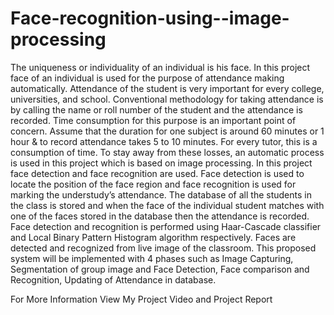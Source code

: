 # Face-recognition-using--image-processing

The uniqueness or individuality of an individual is his face. In this project
face of an individual is used for the purpose of attendance making automatically.
Attendance of the student is very important for every college, universities, and
school. Conventional methodology for taking attendance is by calling the name or
roll number of the student and the attendance is recorded. Time consumption for this
purpose is an important point of concern. Assume that the duration for one subject is
around 60 minutes or 1 hour & to record attendance takes 5 to 10 minutes. For every
tutor, this is a consumption of time. To stay away from these losses, an automatic
process is used in this project which is based on image processing. In this project
face detection and face recognition are used. Face detection is used to locate the
position of the face region and face recognition is used for marking the understudy’s
attendance.
The database of all the students in the class is stored and when the face of the
individual student matches with one of the faces stored in the database then the
attendance is recorded. Face detection and recognition is performed using
Haar-Cascade classifier and Local Binary Pattern Histogram algorithm
respectively. Faces are detected and recognized from live image of the
classroom. This proposed system will be implemented with 4 phases such as Image
Capturing, Segmentation of group image and Face Detection, Face comparison and
Recognition, Updating of Attendance in database.


For More Information View My Project Video and Project Report

